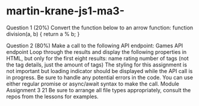 # martin-krane-js1-ma3-

Question 1 (20%)
Convert the function below to an arrow function:
function division(a, b) {
return a % b;
}



Question 2 (80%)
Make a call to the following API endpoint: Games API endpoint
Loop through the results and display the following properties in
HTML, but only for the first eight results:
name
rating
number of tags (not the tag details, just the amount of tags)
The styling for this assignment is not important but loading
indicator should be displayed while the API call is in progress.
Be sure to handle any potential errors in the code.
You can use either regular promise or async/await syntax to
make the call.
Module Assignment 3
21
Be sure to arrange all file types appropriately, consult the repos
from the lessons for examples.
